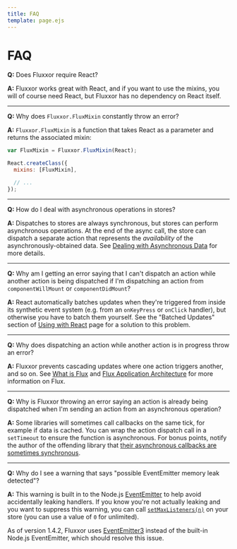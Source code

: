 ```yaml
---
title: FAQ
template: page.ejs
---
```


FAQ
===

**Q:** Does Fluxxor require React?

**A:** Fluxxor works great with React, and if you want to use the mixins, you will of course need React, but Fluxxor has no dependency on React itself.

<hr>

**Q:** Why does `Fluxxor.FluxMixin` constantly throw an error?

**A:** `Fluxxor.FluxMixin` is a function that takes React as a parameter and returns the associated mixin:

```javascript
var FluxMixin = Fluxxor.FluxMixin(React);

React.createClass({
  mixins: [FluxMixin],

  // ...
});
```

<hr>

**Q:** How do I deal with asynchronous operations in stores?

**A:** Dispatches to stores are always synchronous, but stores can perform asynchronous operations. At the end of the async call, the store can dispatch a separate action that represents the *availability* of the asynchronously-obtained data. See [Dealing with Asynchronous Data](/guides/async-data.html) for more details.

<hr>

**Q:** Why am I getting an error saying that I can't dispatch an action while another action is being dispatched if I'm dispatching an action from `componentWillMount` or `componentDidMount`?

**A:** React automatically batches updates when they're triggered from inside its synthetic event system (e.g. from an `onKeyPress` or `onClick` handler), but otherwise you have to batch them yourself. See the "Batched Updates" section of [Using with React](/guides/react.html) page for a solution to this problem.

<hr>

**Q:** Why does dispatching an action while another action is in progress throw an error?

**A:** Fluxxor prevents cascading updates where one action triggers another, and so on. See [What is Flux](/what-is-flux.html) and [Flux Application Architecture](http://facebook.github.io/react/docs/flux-overview.html) for more information on Flux.

<hr>

**Q:** Why is Fluxxor throwing an error saying an action is already being dispatched when I'm sending an action from an asynchronous operation?

**A:** Some libraries will sometimes call callbacks on the same tick, for example if data is cached. You can wrap the action dispatch call in a `setTimeout` to ensure the function is asynchronous. For bonus points, notify the author of the offending library that [their asynchronous callbacks are sometimes synchronous](http://blog.ometer.com/2011/07/24/callbacks-synchronous-and-asynchronous/).

<hr>

**Q:** Why do I see a warning that says "possible EventEmitter memory leak detected"?

**A:** This warning is built in to the Node.js [EventEmitter](http://nodejs.org/api/events.html#events_class_events_eventemitter) to help avoid accidentally leaking handlers. If you know you're not actually leaking and you want to suppress this warning, you can call [`setMaxListeners(n)`](http://nodejs.org/api/events.html#events_emitter_setmaxlisteners_n) on your store (you can use a value of `0` for unlimited).

As of version 1.4.2, Fluxxor uses [EventEmitter3](https://github.com/3rd-Eden/EventEmitter3) instead of the built-in Node.js EventEmitter, which should resolve this issue.
